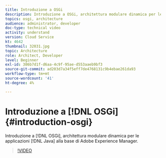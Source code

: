 ```yaml
---
title: Introduzione a OSGi
description: Introduzione a OSGi, architettura modulare dinamica per le applicazioni Java alla base di Adobe Experience Manager.
topics: osgi, architecture
audience: administrator, developer
doc-type: technical video
activity: understand
version: Cloud Service
kt: 4642
thumbnail: 32031.jpg
topic: Architecture
role: Architect, Developer
level: Beginner
exl-id: 386b7d1f-d6aa-4c9f-95ae-d553aaeb9bf3
source-git-commit: ad203d7a34f5eff7de4768131c9b4ebae261da93
workflow-type: tm+mt
source-wordcount: '41'
ht-degree: 4%

---
```


# Introduzione a [!DNL OSGi] {#introduction-osgi}

Introduzione a [!DNL OSGi], architettura modulare dinamica per le applicazioni [!DNL Java] alla base di Adobe Experience Manager.

>[!VIDEO](https://video.tv.adobe.com/v/32031/?quality=12&learn=on)
